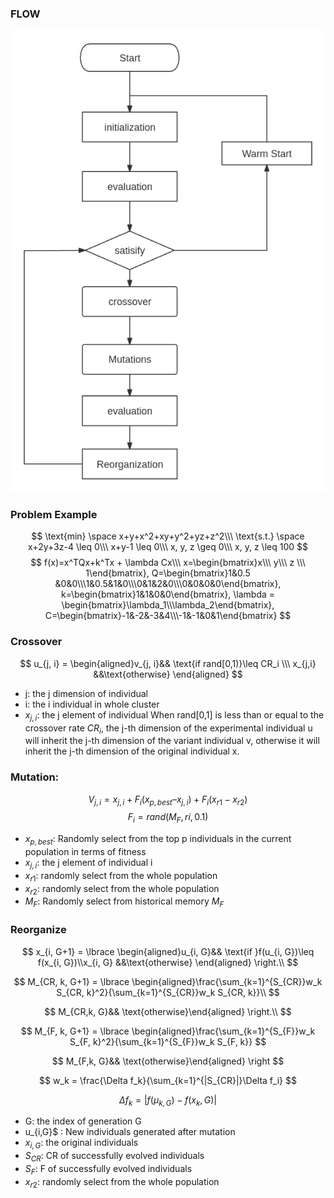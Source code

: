 ### FLOW
![DE](./img/DE.png)
### Problem Example
$$
\text{min} \space x+y+x^2+xy+y^2+yz+z^2\\\
\text{s.t.} \space x+2y+3z-4 \leq 0\\\
x+y-1 \leq 0\\\
x, y, z \geq 0\\\
x, y, z \leq 100
$$
$$
f(x)=x^TQx+k^Tx + \lambda Cx\\\
x=\begin{bmatrix}x\\\ y\\\ z \\\ 1\end{bmatrix},
Q=\begin{bmatrix}1&0.5 &0&0\\\1&0.5&1&0\\\0&1&2&0\\\0&0&0&0\end{bmatrix},
k=\begin{bmatrix}1&1&0&0\end{bmatrix},
\lambda = \begin{bmatrix}\lambda_1\\\lambda_2\end{bmatrix},
C=\begin{bmatrix}-1&-2&-3&4\\\-1&-1&0&1\end{bmatrix}
$$
### Crossover
$$
u_{j, i} = \begin{aligned}v_{j, i}&& \text{if rand[0,1)}\leq CR_i \\\ x_{j,i} &&\text{otherwise} \end{aligned}
$$
- j: the j dimension of  individual
- i: the i individual in whole cluster
- $x_{j, i}$: the j element of individual
When rand[0,1] is less than or equal to the crossover rate $CR_i$, the j-th dimension of the experimental individual u will inherit the j-th dimension of the variant individual v, otherwise it will inherit the j-th dimension of the original individual x.
### Mutation:
$$
V_{j,i} = x_{j, i} + F_i (x_{p,best} – x_{j, i}) + F_i (x_{r1} - x_{r2}) $$
$$
F_i = rand(M_F, ri, 0.1)
$$
- $x_{p, best}$: Randomly select from the top p individuals in the current population in terms of fitness
- $x_{j, i}$: the j element of individual i
- $x_{r1}$: randomly select from the whole population
- $x_{r2}$: randomly select from the whole population
- $M_{F}$: Randomly select from historical memory $M_F$
### Reorganize
$$
x_{i, G+1} = \lbrace \begin{aligned}u_{i, G}&& \text{if }f(u_{i, G})\leq f(x_{i, G})\\x_{i, G} &&\text{otherwise} \end{aligned} \right.\\
$$

$$
M_{CR, k, G+1} = \lbrace \begin{aligned}\frac{\sum_{k=1}^{S_{CR}}w_k S_{CR, k}^2}{\sum_{k=1}^{S_{CR}}w_k S_{CR, k}}\\
$$

$$
M_{CR,k, G}&& \text{otherwise}\end{aligned} \right.\\
$$

$$
M_{F, k, G+1} = \lbrace \begin{aligned}\frac{\sum_{k=1}^{S_{F}}w_k S_{F, k}^2}{\sum_{k=1}^{S_{F}}w_k S_{F, k}}
$$

$$
M_{F,k, G}&& \text{otherwise}\end{aligned} \right
$$

$$
w_k = \frac{\Delta f_k}{\sum_{k=1}^{|S_{CR}|}\Delta f_i}
$$

$$
\Delta f_k=|f(\mu_{k,G}) - f(x_k, G)|
$$
- G: the index of generation G 
- u_{i,G}$ : New individuals generated after mutation
- $x_{i, G}$: the original individuals
- $S_{CR}$: CR of successfully evolved individuals
- $S_{F}$: F of successfully evolved individuals
- $x_{r2}$: randomly select from the whole population